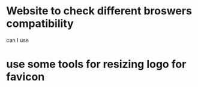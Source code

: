 # Website to check different broswers compatibility

can I use

# use some tools for resizing logo for favicon
